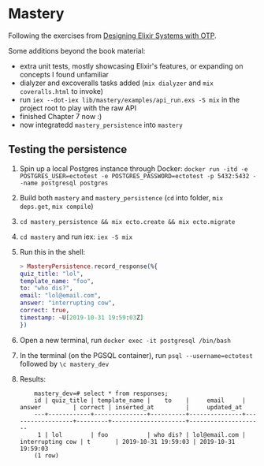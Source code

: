 # Mastery

Following the exercises from [Designing Elixir Systems with OTP](https://pragprog.com/titles/jgotp/designing-elixir-systems-with-otp/).

Some additions beyond the book material:

- extra unit tests, mostly showcasing Elixir's features, or expanding on concepts I found unfamiliar
- dialyzer and excoveralls tasks added (`mix dialyzer` and `mix coveralls.html` to invoke)
- run `iex --dot-iex lib/mastery/examples/api_run.exs -S mix` in the project root to play with the raw API
- finished Chapter 7 now :)
- now integratedd `mastery_persistence` into `mastery`

## Testing the persistence

1. Spin up a local Postgres instance through Docker: `docker run -itd -e POSTGRES_USER=ectotest -e POSTGRES_PASSWORD=ectotest -p 5432:5432 --name postgresql postgres`
2. Build both `mastery` and `mastery_persistence` (`cd` into folder, `mix deps.get`, `mix compile`)
3. `cd mastery_persistence && mix ecto.create && mix ecto.migrate`
4. `cd mastery` and run iex: `iex -S mix`
5. Run this in the shell:

    ```elixir
    > MasteryPersistence.record_response(%{
    quiz_title: "lol",
    template_name: "foo",
    to: "who dis?",
    email: "lol@email.com",
    answer: "interrupting cow",
    correct: true,
    timestamp: ~U[2019-10-31 19:59:03Z]
    })
    ```
4. Open a new terminal, run `docker exec -it postgresql /bin/bash`
5. In the terminal (on the PGSQL container), run `psql --username=ectotest` followed by  `\c mastery_dev`
6. Results:
    ```
        mastery_dev=# select * from responses;
        id | quiz_title | template_name |    to    |     email     |   answer         | correct | inserted_at         |     updated_at      
        ---+------------+---------------+----------+---------------+------------------+---------+---------------------+---------------------
         1 | lol        | foo           | who dis? | lol@email.com | interrupting cow | t       | 2019-10-31 19:59:03 | 2019-10-31 19:59:03
        (1 row)
    ```